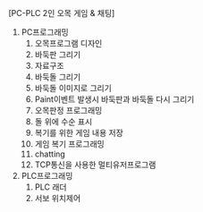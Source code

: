 [PC-PLC 2인 오목 게임 & 채팅]
1. PC프로그래밍          
     1) 오목프로그램 디자인          
     2) 바둑판 그리기          
     3) 자료구조          
     4) 바둑돌 그리기          
     5) 바둑돌 이미지로 그리기          
     6) Paint이벤트 발생시 바둑판과 바둑돌 다시 그리기          
     7) 오목판정 프로그래밍          
     8) 돌 위에 수순 표시          
     9) 복기를 위한 게임 내용 저장          
     10) 게임 복기 프로그래밍          
     11) chatting          
     12) TCP통신을 사용한 멀티유저프로그램          
2. PLC프로그래밍          
     1) PLC 래더          
     2) 서보 위치제어
